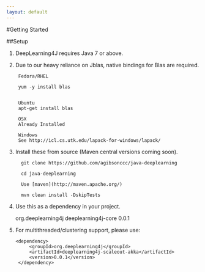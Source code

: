 ```yaml
---
layout: default
---
```


#Getting Started


##Setup

1. DeepLearning4J requires Java 7 or above.

2. Due to our heavy reliance on Jblas, native bindings for Blas are required.

        Fedora/RHEL

        yum -y install blas


        Ubuntu
        apt-get install blas

        OSX
        Already Installed

        Windows
        See http://icl.cs.utk.edu/lapack-for-windows/lapack/


3. Install these from source (Maven central versions coming soon).


         git clone https://github.com/agibsonccc/java-deeplearning

         cd java-deeplearning

         Use [maven](http://maven.apache.org/)

         mvn clean install -DskipTests


4. Use this as a dependency in your project.

      <dependency>
			<groupId>org.deeplearning4j</groupId>
			<artifactId>deeplearning4j-core</artifactId>
			<version>0.0.1</version>
		</dependency>



5. For multithreaded/clustering support, please use:

       <dependency>
			<groupId>org.deeplearning4j</groupId>
			<artifactId>deeplearning4j-scaleout-akka</artifactId>
			<version>0.0.1</version>
		</dependency>


    